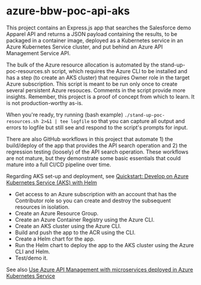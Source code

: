 # azure-bbw-poc-api-aks
This project contains an Express.js app that searches the Salesforce demo Apparel API and returns a JSON payload containing the results, to be packaged in a container image, deployed as a Kubernetes service in an Azure Kubernetes Service cluster, and put behind an Azure API Management Service API.

The bulk of the Azure resource allocation is automated by the stand-up-poc-resources.sh script, which requires the Azure CLI to be installed and has a step (to create an AKS cluster) that requires Owner role in the target Azure subscription. This script is meant to be run only once to create several persistent Azure resouces.  Comments in the script provide more insights.  Remember, this
project is a proof of concept from which to learn.  It is not production-worthy as-is.

When you're ready, try running (bash example) `./stand-up-poc-resources.sh 2>&1 | tee logfile` so that you can capture all output and errors to logfile but still see and respond to the script's prompts for input.

There are also GitHub workflows in this project that automate 1) the build/deploy of the app that provides the API search operation and 2) the regression testing (loosely) of the API search operation.  These workflows are not mature, but they demonstrate some basic essentials that could mature into a full CI/CD pipeline over time.

Regarding AKS set-up and deployment, see [Quickstart: Develop on Azure Kubernetes Service (AKS) with Helm](https://learn.microsoft.com/en-us/azure/aks/quickstart-helm?tabs=azure-cli.)
- Get access to an Azure subscription with an account that has the Contributor role so you can create and destroy the subsequent resources in isolation.
- Create an Azure Resource Group.
- Create an Azure Container Registry using the Azure CLI.
- Create an AKS cluster using the Azure CLI.
- Build and push the app to the ACR using the CLI.
- Create a Helm chart for the app.
- Run the Helm chart to deploy the app to the AKS cluster using the Azure CLI and Helm.
- Test/demo it.

See also [Use Azure API Management with microservices deployed in Azure Kubernetes Service](https://learn.microsoft.com/en-us/azure/api-management/api-management-kubernetes)